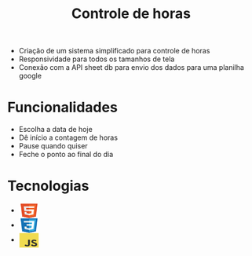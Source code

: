 <div align="center">
  <h1>Controle de horas</h1>
</div>
<br>
  
- Criação de um sistema simplificado para controle de horas
  <br>
- Responsividade para todos os tamanhos de tela
  <br>
- Conexão com a API sheet db para envio dos dados para uma planilha google

# Funcionalidades
- Escolha a data de hoje
- Dê início a contagem de horas
- Pause quando quiser
- Feche o ponto ao final do dia 

# Tecnologias 
- <img align="center" height="30" width="40" src="https://raw.githubusercontent.com/devicons/devicon/master/icons/html5/html5-original.svg">
- <img align="center" height="30" width="40" src="https://raw.githubusercontent.com/devicons/devicon/master/icons/css3/css3-original.svg">
- <img align="center" height="30" width="40" src="https://raw.githubusercontent.com/devicons/devicon/master/icons/javascript/javascript-original.svg">


